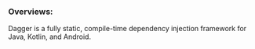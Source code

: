 ### Overviews:
Dagger is a fully static, compile-time dependency injection framework for Java, Kotlin, and Android.